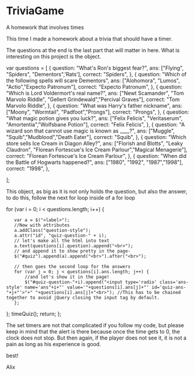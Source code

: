 # TriviaGame
A homework that involves times 


This time I made a homework about a trivia that should have a timer. 

The questions at the end is the last part that will matter in here.
What is interesting on this project is the object.

var questions = [
    {
        question: "What's Ron's biggest fear?",
        ans: ["Flying", "Spiders", "Dementors",'Rats'],
        correct: "Spiders",
    },
    {
        question: "Which of the following spells will scare Dementors",
        ans: ["Alohomora", "Lumos", "Actio","Expecto Patronum"],
        correct: "Expecto Patronum",
    },
    {
        question: "Which is Lord Voldermort's real name?",
        ans: ["Newt Scamander", "Tom Marvolo Riddle", "Gellert Grindewald","Percival Graves"],
        correct: "Tom Marvolo Riddle",
    },
    {
        question: "What was Harry's father nickname",
        ans: ["Moony", "Wormtail", "Padfoot","Prongs"],
        correct: "Prongs",
    },
    {
        question: "What magic potion gives you luck?",
        ans: ["Felix Felicis", "Veritaserum", "Amortentia","Wolfsbane Potion"],
        correct: "Felix Felicis",
    },
    {
        question: "A wizard son that cannot use magic is known as ____?",
        ans: ["Muggle", "Squib","Mudblood","Death Eater"],
        correct: "Squib",
    },
    {
        question: "Which store sells Ice Cream in Diagon Alley?",
        ans: ["Florish and Blotts", "Leaky Claudron", "Florean Fortescue's Ice Cream Parlour","Magical Menagerie"],
        correct: "Florean Fortescue's Ice Cream Parlour",
    },
    {
        question: "When did the Battle of Hogwarts happened?",
        ans: ["1980", "1992", "1987","1998"],
        correct: "1998",
    },

 ];
 
 This object, as big as it is not only holds the question, but also the answer, to do this, follow the next for loop inside of a for loop
 
  for (var i = 0; i < questions.length; i++) {
       
       var a = $("<label>");
       //Now with attributes
       a.addClass("question-style");
       a.attr("id", "quiz-question-" + i);
       // let's make all the html into text
       a.text(questions[i].question).append("<br>");
       // and append it to show pretty in the page-
       $("#quiz").append(a).append("<br>").after("<br>");

       // then goes the second loop for the answers
       for (var j = 0; j < questions[i].ans.length; j++) {
           //and let's show it in the page!
           $("#quiz-question-"+i).append("<input type='radio' class='ans-style' name='ans"+i+"' value='"+questions[i].ans[j]+"' id='quiz-ans-"+j+"'>"+" "+questions[i].ans[j]+"<br>"); //This has to be chained together to avoid jQuery closing the input tag by default.
       };
   };
   timeQuiz();
   return;
};

The set timers are not that complicated if you follow my code, but please keep in mind that the alert is there because once the time
gets to 0, the clock does not stop. But then again, if the player does not see it, it is not a pain as long as his experience is good.

best!

Alix
